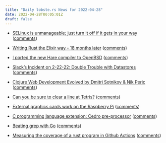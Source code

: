 ```yaml
---
title: "Daily lobste.rs News for 2022-04-28"
date: 2022-04-28T00:05:01Z
draft: false
---
```






- [SELinux is unmanageable; just turn it off if it gets in your way](https://www.ctrl.blog/entry/selinux-unmanageable.html)
  ([comments](https://lobste.rs/s/mjd9er/selinux_is_unmanageable_just_turn_it_off))



- [Writing Rust the Elixir way - 18 months later](https://lunatic.solutions/blog/writing-rust-the-elixir-way-1.5-years-later/)
  ([comments](https://lobste.rs/s/debgdf/writing_rust_elixir_way_18_months_later))



- [I ported the new Hare compiler to OpenBSD](https://briancallahan.net/blog/20220427.html)
  ([comments](https://lobste.rs/s/rorytt/i_ported_new_hare_compiler_openbsd))



- [Slack’s Incident on 2-22-22: Double Trouble with Datastores](https://slack.engineering/slacks-incident-on-2-22-22/)
  ([comments](https://lobste.rs/s/nl6c6t/slack_s_incident_on_2_22_22_double_trouble))



- [Clojure Web Development Evolved by Dmitri Sotnikov & Nik Peric](https://www.youtube.com/watch?v=DFzukK5-rpU)
  ([comments](https://lobste.rs/s/ihqane/clojure_web_development_evolved_by))



- [Can you be sure to clear a line at Tetris?](https://a3nm.net/blog/adversarial_tetris.html)
  ([comments](https://lobste.rs/s/cfrocp/can_you_be_sure_clear_line_at_tetris))



- [External graphics cards work on the Raspberry Pi](https://www.jeffgeerling.com/blog/2022/external-graphics-cards-work-on-raspberry-pi)
  ([comments](https://lobste.rs/s/ihxrlv/external_graphics_cards_work_on))



- [C programming language extension: Cedro pre-processor](https://sentido-labs.com/en/library/cedro/202106171400/)
  ([comments](https://lobste.rs/s/epwgax/c_programming_language_extension_cedro))



- [Beating grep with Go](https://healeycodes.com/beating-grep-with-go)
  ([comments](https://lobste.rs/s/qxwmrh/beating_grep_with_go))



- [Measuring the coverage of a rust program in Github Actions](https://blog.balthazar-rouberol.com/measuring-the-coverage-of-a-rust-program-in-github-actions)
  ([comments](https://lobste.rs/s/drtjge/measuring_coverage_rust_program_github))


